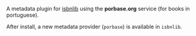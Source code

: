 A metadata plugin for [isbnlib](https://pypi.python.org/pypi/isbnlib) using the **porbase.org** service (for books in portuguese).

After install, a new metadata provider (`porbase`) is available in `isbnlib`.

